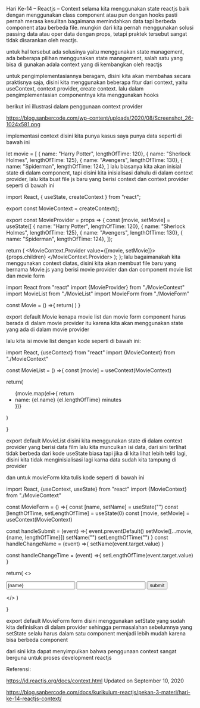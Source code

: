Hari Ke-14 – Reactjs – Context
selama kita menggunakan state reactjs baik dengan menggunakan class component atau pun dengan hooks pasti pernah merasa kesulitan bagaimana memindahkan data tapi berbeda component atau berbeda file. mungkin dari kita pernah menggunakan solusi passing data atau oper data dengan props, tetapi praktek tersebut sangat tidak disarankan oleh reactjs.

untuk hal tersebut ada solusinya yaitu menggunakan state management, ada beberapa pilihan menggunakan state management, salah satu yang bisa di gunakan adala context yang di kembangkan oleh reactjs

untuk pengimplementasiannya beragam, disini kita akan membahas secara praktisnya saja, disini kita menggunakan beberapa fitur dari context, yaitu useContext, context provider, create context. lalu dalam pengimplementasian componentnya kita menggunakan hooks

berikut ini illustrasi dalam penggunaan context provider

https://blog.sanbercode.com/wp-content/uploads/2020/08/Screenshot_26-1024x581.png

implementasi context
disini kita punya kasus saya punya data seperti di bawah ini

let movie = [
    { name: "Harry Potter", lengthOfTime: 120},
    { name: "Sherlock Holmes", lengthOfTime: 125},
    { name: "Avengers", lengthOfTime: 130},
    { name: "Spiderman", lengthOfTime: 124},
  ]
lalu biasanya kita akan inisial state di dalam component, tapi disini kita inisialisasi dahulu di dalam context provider, lalu kita buat file js baru yang berisi context dan context provider seperti di bawah ini

import React, { useState, createContext } from "react";

export const MovieContext = createContext();

export const MovieProvider = props => {
  const [movie, setMovie] = useState([
    { name: "Harry Potter", lengthOfTime: 120},
    { name: "Sherlock Holmes", lengthOfTime: 125},
    { name: "Avengers", lengthOfTime: 130},
    { name: "Spiderman", lengthOfTime: 124},
  ]);

  return (
    <MovieContext.Provider value={[movie, setMovie]}>
      {props.children}
    </MovieContext.Provider>
  );
};
lalu bagaimanakah kita menggunakan context diatas, disini kita akan membuat file baru yang bernama Movie.js yang berisi movie provider dan dan component movie list dan movie form

import React from "react"
import {MovieProvider} from "./MovieContext"
import MovieList from "./MovieList"
import MovieForm from "./MovieForm"

const Movie = () =>{
  return(
    <MovieProvider>
      <MovieList/>
      <MovieForm/>
    </MovieProvider>
  )
}

export default Movie
kenapa movie list dan movie form component harus berada di dalam movie provider itu karena kita akan menggunakan state yang ada di dalam movie provider

lalu kita isi movie list dengan kode seperti di bawah ini:

import React, {useContext} from "react"
import {MovieContext} from "./MovieContext"

const MovieList = () =>{
  const [movie] = useContext(MovieContext)

  return(
    <ul>
      {movie.map(el=>{
        return <li>name: {el.name} {el.lengthOfTime} minutes</li>
      })}
    </ul>
  )

}

export default MovieList
disini kita menggunakan state di dalam context provider yang berisi data film lalu kita munculkan isi data, dari sini terlihat tidak berbeda dari kode useState biasa tapi jika di kita lihat lebih teliti lagi, disini kita tidak menginisialisasi lagi karna data sudah kita tampung di provider

dan untuk movieForm kita tulis kode seperti di bawah ini

import React, {useContext, useState} from "react"
import {MovieContext} from "./MovieContext"

const MovieForm = () =>{
  const [name, setName] = useState("")
  const [lengthOfTime, setLengthOfTime] = useState(0)
  const [movie, setMovie] = useContext(MovieContext)

  const handleSubmit = (event) =>{
    event.preventDefault()
    setMovie([...movie, {name, lengthOfTime}])
    setName("")
    setLengthOfTime("")
  }
  const handleChangeName = (event) =>{
    setName(event.target.value)
  }

  const handleChangeTime = (event) =>{
    setLengthOfTime(event.target.value)
  }

  return(
    <>
      <form onSubmit={handleSubmit}>
        <input type="text" value={name} onChange={handleChangeName} />
        <input type="number" value={lengthOfTime} onChange={handleChangeTime} />
        <button>submit</button>
      </form>
    </>
  )

}

export default MovieForm
form disini menggunakan setState yang sudah kita definisikan di dalam provider sehingga permasalahan sebelumnya yang setState selalu harus dalam satu component menjadi lebih mudah karena bisa berbeda component

dari sini kita dapat menyimpulkan bahwa penggunaan context sangat berguna untuk proses development reactjs

Referensi:

https://id.reactjs.org/docs/context.html
Updated on September 10, 2020

https://blog.sanbercode.com/docs/kurikulum-reactjs/pekan-3-materi/hari-ke-14-reactjs-context/
